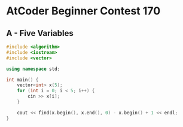 # AtCoder Beginner Contest 170
## A - Five Variables
```cpp
#include <algorithm>
#include <iostream>
#include <vector>

using namespace std;

int main() {
    vector<int> x(5);
    for (int i = 0; i < 5; i++) {
        cin >> x[i];
    }

    cout << find(x.begin(), x.end(), 0) - x.begin() + 1 << endl;
}
```

